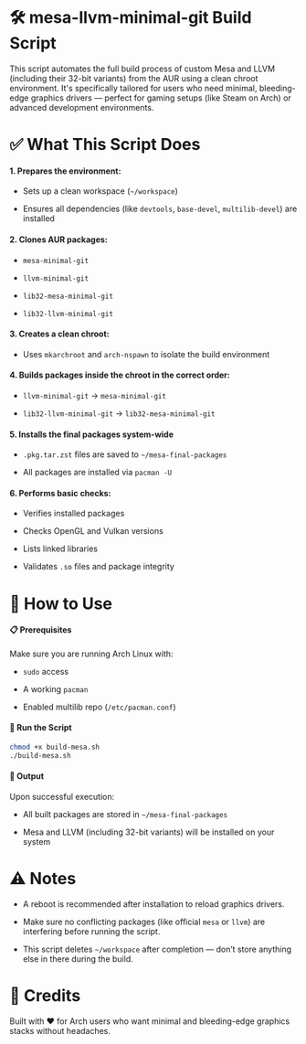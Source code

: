 # 🛠 mesa-llvm-minimal-git Build Script
This script automates the full build process of custom Mesa and LLVM (including their 32-bit variants) from the AUR using a clean chroot environment. It's specifically tailored for users who need minimal, bleeding-edge graphics drivers — perfect for gaming setups (like Steam on Arch) or advanced development environments.

# ✅ What This Script Does
<h4>1. Prepares the environment:</h4>

- Sets up a clean workspace (`~/workspace`)

- Ensures all dependencies (like `devtools`, `base-devel`, `multilib-devel`) are installed

<h4>2. Clones AUR packages:</h4>

- `mesa-minimal-git`

- `llvm-minimal-git`

- `lib32-mesa-minimal-git`

- `lib32-llvm-minimal-git`

<h4>3. Creates a clean chroot:</h4>

- Uses `mkarchroot` and `arch-nspawn` to isolate the build environment

<h4>4. Builds packages inside the chroot in the correct order:</h4>

- `llvm-minimal-git` → `mesa-minimal-git`

- `lib32-llvm-minimal-git` → `lib32-mesa-minimal-git`

<h4>5. Installs the final packages system-wide</h4>

- `.pkg.tar.zst` files are saved to `~/mesa-final-packages`

- All packages are installed via `pacman -U`

<h4>6. Performs basic checks:</h4>

- Verifies installed packages

- Checks OpenGL and Vulkan versions

- Lists linked libraries

- Validates `.so` files and package integrity

# 🚀 How to Use
<h4>📋 Prerequisites</h4>
Make sure you are running Arch Linux with:

- `sudo` access

- A working `pacman`

- Enabled multilib repo (`/etc/pacman.conf`)

<h4>🔧 Run the Script</h4>

```bash
chmod +x build-mesa.sh
./build-mesa.sh 
```

<h4>💾 Output</h4>
Upon successful execution:

- All built packages are stored in `~/mesa-final-packages`

- Mesa and LLVM (including 32-bit variants) will be installed on your system

# ⚠️ Notes
- A reboot is recommended after installation to reload graphics drivers.

- Make sure no conflicting packages (like official `mesa` or `llvm`) are interfering before running the script.

- This script deletes `~/workspace` after completion — don’t store anything else in there during the build.

# 🙏 Credits
Built with ❤️ for Arch users who want minimal and bleeding-edge graphics stacks without headaches.
